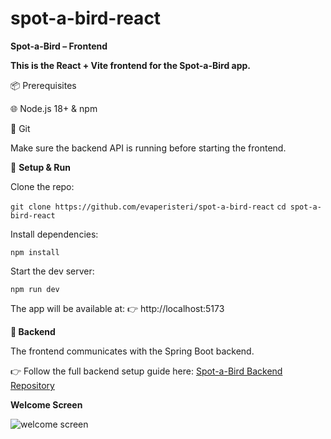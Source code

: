 # spot-a-bird-react

**Spot-a-Bird – Frontend**

**This is the React + Vite frontend for the Spot-a-Bird app.**

📦 Prerequisites

🌐 Node.js 18+ & npm

🌱 Git

Make sure the backend API is running before starting the frontend.

🚀 **Setup & Run**

Clone the repo:

`git clone https://github.com/evaperisteri/spot-a-bird-react`
`cd spot-a-bird-react`

Install dependencies:

`npm install`

Start the dev server:

`npm run dev`

The app will be available at:
👉 http://localhost:5173

**🔗 Backend**

The frontend communicates with the Spring Boot backend.

👉 Follow the full backend setup guide here:
[Spot-a-Bird Backend Repository](https://github.com/evaperisteri/spot-a-bird-app)

**Welcome Screen**

![welcome screen](docs/img2.png)
